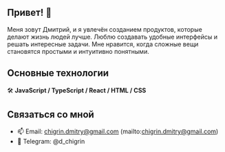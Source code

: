 ## Привет! 👋

Меня зовут Дмитрий, и я увлечён созданием продуктов, которые делают жизнь людей лучше. Люблю создавать удобные интерфейсы и решать интересные задачи. Мне нравится, когда сложные вещи становятся простыми и интуитивно понятными.

## Основные технологии
🛠 **JavaScript / TypeScript / React / HTML / CSS**

## Связаться со мной
- 📫 Email: chigrin.dmitry@gmail.com (mailto:chigrin.dmitry@gmail.com)
- 🌟 Telegram: @d_chigrin
